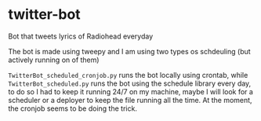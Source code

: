 # twitter-bot
Bot that tweets lyrics of Radiohead everyday

The bot is made using tweepy and I am using two types os schdeuling (but actively running on of them)

`TwitterBot_scheduled_cronjob.py` runs the bot locally using crontab, while `TwitterBot_scheduled.py` runs the bot using the schedule library every day, to do so I had to keep it running 24/7 on my machine, maybe I will look for a scheduler or a deployer to keep the file running all the time. At the moment, the cronjob seems to be doing the trick.
